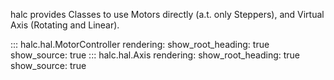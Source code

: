 halc provides Classes to use Motors directly (a.t. only Steppers), and Virtual Axis (Rotating and Linear). 

::: halc.hal.MotorController
    rendering:
      show_root_heading: true
      show_source: true
::: halc.hal.Axis
    rendering:
      show_root_heading: true
      show_source: true